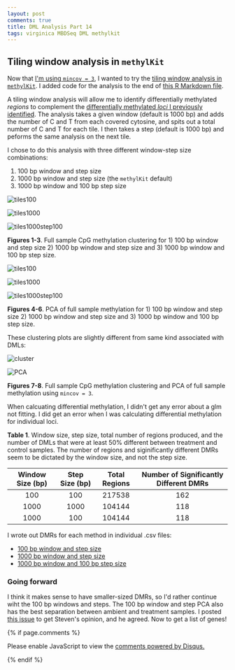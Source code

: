 ```yaml
---
layout: post
comments: true
title: DML Analysis Part 14
tags: virginica MBDSeq DML methylkit 
---
```


## Tiling window analysis in `methylKit`

Now that [I'm using `mincov = 3`](https://yaaminiv.github.io/DML-Analysis-Part13/), I wanted to try the [tiling window analysis in `methylKit`](https://bioconductor.org/packages/devel/bioc/vignettes/methylKit/inst/doc/methylKit.html#35_tiling_windows_analysis). I added code for the analysis to the end of [this R Markdown file](https://github.com/RobertsLab/project-virginica-oa/blob/master/analyses/2018-10-11-MethylKit-Parameter-Testing/2018-10-11-MethylKit-Parameter-Testing.Rmd).

A tiling window analysis will allow me to identify differentially methylated *regions* to complement the [differentially methylated *loci* I previously identified](https://github.com/RobertsLab/project-virginica-oa/blob/master/analyses/2018-10-11-MethylKit-Parameter-Testing/2018-10-18-Genefish-Samples/2018-10-18-Genefish-Samples-Differentially-Methylated-Loci-50-Cov3.csv). The analysis takes a given window (default is 1000 bp) and adds the number of C and T from each covered cytosine, and spits out a total number of C and T for each tile. I then takes a step (default is 1000 bp) and peforms the same analysis on the next tile.

I chose to do this analysis with three different window-step size combinations:

1. 100 bp window and step size
2. 1000 bp window and step size (the `methylKit` default)
3. 1000 bp window and 100 bp step size

![tiles100](https://raw.githubusercontent.com/RobertsLab/project-virginica-oa/master/analyses/2018-10-11-MethylKit-Parameter-Testing/2018-10-19-Tiling-Analysis/2018-10-19-Full-Sample-CpG-Methylation-Clustering-Tiles100.jpeg)

![tiles1000](https://raw.githubusercontent.com/RobertsLab/project-virginica-oa/master/analyses/2018-10-11-MethylKit-Parameter-Testing/2018-10-19-Tiling-Analysis/2018-10-19-Full-Sample-CpG-Methylation-Clustering-Tiles1000.jpeg)

![tiles1000step100](https://raw.githubusercontent.com/RobertsLab/project-virginica-oa/master/analyses/2018-10-11-MethylKit-Parameter-Testing/2018-10-19-Tiling-Analysis/2018-10-19-Full-Sample-CpG-Methylation-Clustering-Tiles1000-Step100.jpeg)

**Figures 1-3**. Full sample CpG methylation clustering for 1) 100 bp window and step size 2) 1000 bp window and step size and 3) 1000 bp window and 100 bp step size.

![tiles100](https://raw.githubusercontent.com/RobertsLab/project-virginica-oa/master/analyses/2018-10-11-MethylKit-Parameter-Testing/2018-10-19-Tiling-Analysis/2018-10-19-Full-Sample-Methylation-PCA-Tiles100.jpeg)

![tiles1000](https://raw.githubusercontent.com/RobertsLab/project-virginica-oa/master/analyses/2018-10-11-MethylKit-Parameter-Testing/2018-10-19-Tiling-Analysis/2018-10-19-Full-Sample-Methylation-PCA-Tiles1000.jpeg)

![tiles1000step100](https://raw.githubusercontent.com/RobertsLab/project-virginica-oa/master/analyses/2018-10-11-MethylKit-Parameter-Testing/2018-10-19-Tiling-Analysis/2018-10-19-Full-Sample-Methylation-PCA-Tiles1000-Step100.jpeg)

**Figures 4-6**. PCA of full sample methylation for 1) 100 bp window and step size 2) 1000 bp window and step size and 3) 1000 bp window and 100 bp step size.

These clustering plots are slightly different from same kind associated with DMLs:

![cluster](https://raw.githubusercontent.com/RobertsLab/project-virginica-oa/master/analyses/2018-10-11-MethylKit-Parameter-Testing/2018-10-18-Genefish-Samples/2018-10-18-Full-Sample-CpG-Methylation-Clustering-Cov3.jpeg)

![PCA](https://raw.githubusercontent.com/RobertsLab/project-virginica-oa/master/analyses/2018-10-11-MethylKit-Parameter-Testing/2018-10-18-Genefish-Samples/2018-10-18-Full-Sample-Methylation-PCA-Cov3.jpeg)

**Figures 7-8**. Full sample CpG methylation clustering and PCA of full sample methylation using `mincov = 3`.

When calcuating differential methylation, I didn't get any error about a glm not fitting. I did get an error when I was calculating differential methylation for individual loci.

**Table 1**. Window size, step size, total number of regions produced, and the number of DMLs that were at least 50% different between treatment and control samples. The number of regions and siginificantly different DMRs seem to be dictated by the window size, and not the step size.

| **Window Size (bp)** | **Step Size (bp)** | **Total Regions** | **Number of Significantly Different DMRs** |
|:--------------------:|:------------------:|:-----------------:|:------------------------------------------:|
|          100         |         100        |       217538      |                     162                    |
|         1000         |        1000        |       104144      |                     118                    |
|         1000         |         100        |       104144      |                     118                    |

I wrote out DMRs for each method in individual .csv files:

- [100 bp window and step size](https://github.com/RobertsLab/project-virginica-oa/blob/master/analyses/2018-10-11-MethylKit-Parameter-Testing/2018-10-19-Tiling-Analysis/2018-10-19-Genefish-Samples-Differentially-Methylated-Loci-50-Cov3-Tiles100.csv)
- [1000 bp window and step size](https://github.com/RobertsLab/project-virginica-oa/blob/master/analyses/2018-10-11-MethylKit-Parameter-Testing/2018-10-19-Tiling-Analysis/2018-10-19-Genefish-Samples-Differentially-Methylated-Loci-50-Cov3-Tiles1000.csv)
- [1000 bp window and 100 bp step size](https://github.com/RobertsLab/project-virginica-oa/blob/master/analyses/2018-10-11-MethylKit-Parameter-Testing/2018-10-19-Tiling-Analysis/2018-10-19-Genefish-Samples-Differentially-Methylated-Loci-50-Cov3-Tiles1000-Step100.csv)

### Going forward

I think it makes sense to have smaller-sized DMRs, so I'd rather continue wiht the 100 bp windows and steps. The 100 bp window and step PCA also has the best separation between ambient and treatment samples. I posted [this issue](https://github.com/RobertsLab/resources/issues/445) to get Steven's opinion, and he agreed. Now to get a list of genes!

{% if page.comments %}

<div id="disqus_thread"></div>
<script>

/**
*  RECOMMENDED CONFIGURATION VARIABLES: EDIT AND UNCOMMENT THE SECTION BELOW TO INSERT DYNAMIC VALUES FROM YOUR PLATFORM OR CMS.
*  LEARN WHY DEFINING THESE VARIABLES IS IMPORTANT: https://disqus.com/admin/universalcode/#configuration-variables*/
/*
var disqus_config = function () {
this.page.url = PAGE_URL;  // Replace PAGE_URL with your page's canonical URL variable
this.page.identifier = PAGE_IDENTIFIER; // Replace PAGE_IDENTIFIER with your page's unique identifier variable
};
*/
(function() { // DON'T EDIT BELOW THIS LINE
var d = document, s = d.createElement('script');
s.src = 'https://the-responsible-grad-student.disqus.com/embed.js';
s.setAttribute('data-timestamp', +new Date());
(d.head || d.body).appendChild(s);
})();
</script>
<noscript>Please enable JavaScript to view the <a href="https://disqus.com/?ref_noscript">comments powered by Disqus.</a></noscript>

{% endif %}

<script id="dsq-count-scr" src="//the-responsible-grad-student.disqus.com/count.js" async></script>
